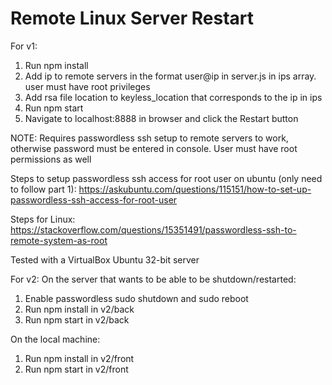 # Remote Linux Server Restart
For v1:
1. Run npm install
2. Add ip to remote servers in the format user@ip in server.js in ips array. user must have root privileges
3. Add rsa file location to keyless_location that corresponds to the ip in ips
4. Run npm start
5. Navigate to localhost:8888 in browser and click the Restart button

NOTE: Requires passwordless ssh setup to remote servers to work, otherwise password must be entered in console. User must have root permissions as well

Steps to setup passwordless ssh access for root user on ubuntu (only need to follow part 1): https://askubuntu.com/questions/115151/how-to-set-up-passwordless-ssh-access-for-root-user

Steps for Linux: https://stackoverflow.com/questions/15351491/passwordless-ssh-to-remote-system-as-root

Tested with a VirtualBox Ubuntu 32-bit server

For v2:
On the server that wants to be able to be shutdown/restarted:
1. Enable passwordless sudo shutdown and sudo reboot
2. Run npm install in v2/back
3. Run npm start in v2/back

On the local machine:
1. Run npm install in v2/front
2. Run npm start in v2/front
